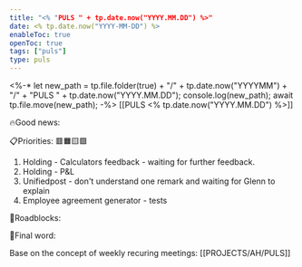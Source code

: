 ```yaml
---
title: "<% "PULS " + tp.date.now("YYYY.MM.DD") %>"
date: <% tp.date.now("YYYY-MM-DD") %>
enableToc: true
openToc: true
tags: ["puls"]
type: puls
---
```


<%-* 
let new_path = tp.file.folder(true) + "/" + tp.date.now("YYYYMM") + "/" + "PULS " + tp.date.now("YYYY.MM.DD");
console.log(new_path);
await tp.file.move(new_path);
-%>
[[PULS <% tp.date.now("YYYY.MM.DD") %>]]

🔥Good news:

📋Priorities:
🟥🟧🟨🟩  
1. Holding - Calculators feedback - waiting for further feedback.  
2. Holding - P&L  
3. Unifiedpost - don't understand one remark and waiting for Glenn to explain  
4. Employee agreement generator - tests

🛑Roadblocks:

🧠Final word:

Base on the concept of weekly recuring meetings: [[PROJECTS/AH/PULS]]
